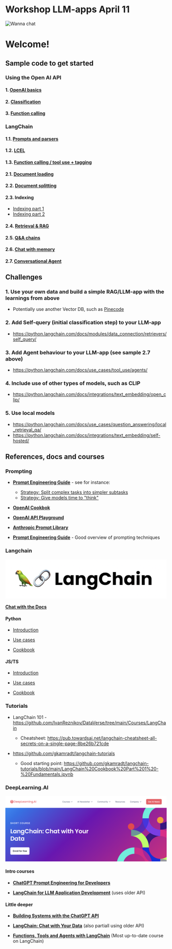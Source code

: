 # Workshop LLM-apps April 11

![Wanna chat](images/wannachat.png)

# Welcome!

## Sample code to get started

### Using the Open AI API

#### 1. [OpenAI basics](openai/1-openai-basics.ipynb)
#### 2. [Classification](openai/2-classification-example.ipynb)
#### 3. [Function calling](openai/3-How_to_call_functions_with_chat_models.ipynb)

### LangChain

#### 1.1. [Prompts and parsers](langchain/1.1-prompts-and-parsers.ipynb)
#### 1.2. [LCEL](langchain/1.2-LCEL.ipynb)
#### 1.3. [Function calling / tool use + tagging](langchain/1.3-Tagging.ipynb)

#### 2.1. [Document loading](langchain/2.1-document_loading.ipynb)
#### 2.2. [Document splitting](langchain/2.2-splitting.ipynb)
#### 2.3. Indexing 
* [Indexing part 1](langchain/2.3-indexing1.ipynb)
* [Indexing part 2](langchain/2.3-indexing2.ipynb)

#### 2.4. [Retrieval & RAG](langchain/2.4-retrieval.ipynb)
#### 2.5. [Q&A chains](langchain/2.5-qa.ipynb)
#### 2.6. [Chat with memory](langchain/2.6-chat-with-memory.ipynb)
#### 2.7. [Conversational Agent](langchain/2.7-conversational-agent.ipynb)


## Challenges

### 1. Use your own data and build a simple RAG/LLM-app with the learnings from above
* Potentially use another Vector DB, such as [Pinecode](https://www.pinecone.io)

### 2. Add Self-query (initial classification step) to your LLM-app
* https://python.langchain.com/docs/modules/data_connection/retrievers/self_query/

### 3. Add Agent behaviour to your LLM-app (see sample 2.7 above)
* https://python.langchain.com/docs/use_cases/tool_use/agents/

### 4. Include use of other types of models, such as CLIP
* https://python.langchain.com/docs/integrations/text_embedding/open_clip/

### 5. Use local models
* https://python.langchain.com/docs/use_cases/question_answering/local_retrieval_qa/
* https://python.langchain.com/docs/integrations/text_embedding/self-hosted/



## References, docs and courses


### Prompting

* **[Prompt Engineering Guide](https://platform.openai.com/docs/guides/prompt-engineering)** - see for instance:

    - [Strategy: Split complex tasks into simpler subtasks](https://platform.openai.com/docs/guides/prompt-engineering/strategy-split-complex-tasks-into-simpler-subtasks)
    - [Strategy: Give models time to "think"](https://platform.openai.com/docs/guides/prompt-engineering/strategy-give-models-time-to-think)

* **[OpenAI Cookbok](https://cookbook.openai.com)**

* **[OpenAI API Playground](https://platform.openai.com/playground)**
 
* **[Anthropic Prompt Library](https://docs.anthropic.com/claude/prompt-library)**

* **[Prompt Engineering Guide](https://www.promptingguide.ai/techniques)** - Good overview of prompting techniques

### Langchain

![LangChain](/images/langchain.png)

**[Chat with the Docs](https://chat.langchain.com)**

#### **Python**

* [Introduction](https://python.langchain.com/docs/get_started/introduction)

* [Use cases](https://python.langchain.com/docs/use_cases)

* [Cookbook](https://github.com/langchain-ai/langchain/tree/master/cookbook)

#### **JS/TS**

* [Introduction](https://js.langchain.com/docs/get_started/introduction)

* [Use cases](https://js.langchain.com/docs/use_cases)

* [Cookbook](https://github.com/langchain-ai/langchainjs/tree/main/cookbook)


### Tutorials

* LangChain 101 - https://github.com/IvanReznikov/DataVerse/tree/main/Courses/LangChain
    * Cheatsheet: https://pub.towardsai.net/langchain-cheatsheet-all-secrets-on-a-single-page-8be26b721cde

* https://github.com/gkamradt/langchain-tutorials
   * Good starting point: https://github.com/gkamradt/langchain-tutorials/blob/main/LangChain%20Cookbook%20Part%201%20-%20Fundamentals.ipynb


### DeepLearning.AI

![Wanna chat](/images/deeplearning.png)

#### Intro courses

* **[ChatGPT Prompt Engineering for Developers](https://www.deeplearning.ai/short-courses/chatgpt-prompt-engineering-for-developers/)**

* **[LangChain for LLM Application Development](https://www.deeplearning.ai/short-courses/langchain-for-llm-application-development/)**
  (uses older API)

#### Little deeper

* **[Building Systems with the ChatGPT API](https://www.deeplearning.ai/short-courses/building-systems-with-chatgpt/)**

* **[LangChain: Chat with Your Data](https://www.deeplearning.ai/short-courses/langchain-chat-with-your-data/)**
  (also partiall using older API)
 
* **[Functions, Tools and Agents with LangChain](https://www.deeplearning.ai/short-courses/functions-tools-agents-langchain/)**
  (Most up-to-date course on LangChain)
